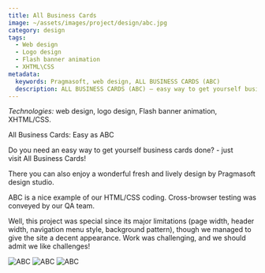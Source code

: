 ```yaml
---
title: All Business Cards
image: ~/assets/images/project/design/abc.jpg
category: design
tags:
  - Web design
  - Logo design
  - Flash banner animation
  - XHTML\CSS
metadata:
  keywords: Pragmasoft, web design, ALL BUSINESS CARDS (ABC)
  description: ALL BUSINESS CARDS (ABC) – easy way to get yourself business cards done. Just visit All Business Cards! There you can also enjoy lively design by Pragmasoft design studio. Developed by Pragmasoft
---
```


*Technologies:* web design, logo design, Flash banner animation, XHTML/CSS.

All Business Cards: Easy as ABC

Do you need an easy way to get yourself business cards done? - just visit All Business Cards!

There you can also enjoy a wonderful fresh and lively design by Pragmasoft design studio.

ABC is a nice example of our HTML/CSS coding. Cross-browser testing was conveyed by our QA team.

Well, this project was special since its major limitations (page width, header width, navigation menu style, background pattern), though we managed to give the site a decent appearance. Work was challenging, and we should admit we like challenges!

![ABC](~/assets/images/project/design/ABC-1.jpg)
![ABC](~/assets/images/project/design/ABC-2.jpg)
![ABC](~/assets/images/project/design/ABC-3.jpg)
